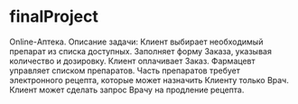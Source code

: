 # finalProject
Online-Аптека. Описание задачи: Клиент выбирает необходимый препарат из списка доступных. 
Заполняет форму Заказа, указывая количество и дозировку. Клиент оплачивает Заказ. 
Фармацевт управляет списком препаратов. 
Часть препаратов требует электронного рецепта, которые может назначить Клиенту только Врач. 
Клиент может сделать запрос Врачу на продление рецепта.